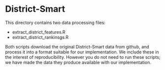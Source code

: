 # District-Smart

This directory contains two data processing files:
- extract_district_features.R
- extract_district_rankinsgs.R

Both scripts download the original District-Smart data from github, and process it into a format suitable for our implementation. We include these in the interest of reproducibility. However you do not need to run these scripts; we have made the data they produce available with our implementation.